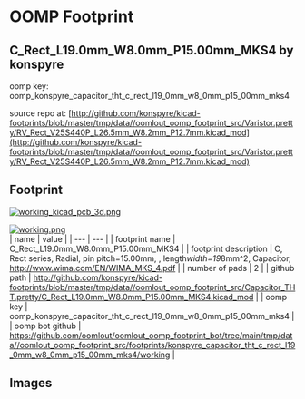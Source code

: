 # OOMP Footprint  
## C_Rect_L19.0mm_W8.0mm_P15.00mm_MKS4  by konspyre  
  
oomp key: oomp_konspyre_capacitor_tht_c_rect_l19_0mm_w8_0mm_p15_00mm_mks4  
  
source repo at: [http://github.com/konspyre/kicad-footprints/blob/master/tmp/data//oomlout_oomp_footprint_src/Varistor.pretty/RV_Rect_V25S440P_L26.5mm_W8.2mm_P12.7mm.kicad_mod](http://github.com/konspyre/kicad-footprints/blob/master/tmp/data//oomlout_oomp_footprint_src/Varistor.pretty/RV_Rect_V25S440P_L26.5mm_W8.2mm_P12.7mm.kicad_mod)  
## Footprint  
  
[![working_kicad_pcb_3d.png](working_kicad_pcb_3d_600.png)](working_kicad_pcb_3d.png)  
  
[![working.png](working_600.png)](working.png)  
| name | value | 
| --- | --- | 
| footprint name | C_Rect_L19.0mm_W8.0mm_P15.00mm_MKS4 | 
| footprint description | C, Rect series, Radial, pin pitch=15.00mm, , length*width=19*8mm^2, Capacitor, http://www.wima.com/EN/WIMA_MKS_4.pdf | 
| number of pads | 2 | 
| github path | http://github.com/konspyre/kicad-footprints/blob/master/tmp/data//oomlout_oomp_footprint_src/Capacitor_THT.pretty/C_Rect_L19.0mm_W8.0mm_P15.00mm_MKS4.kicad_mod | 
| oomp key | oomp_konspyre_capacitor_tht_c_rect_l19_0mm_w8_0mm_p15_00mm_mks4 | 
| oomp bot github | https://github.com/oomlout/oomlout_oomp_footprint_bot/tree/main/tmp/data//oomlout_oomp_footprint_src/footprints/konspyre_capacitor_tht_c_rect_l19_0mm_w8_0mm_p15_00mm_mks4/working | 
## Images  
